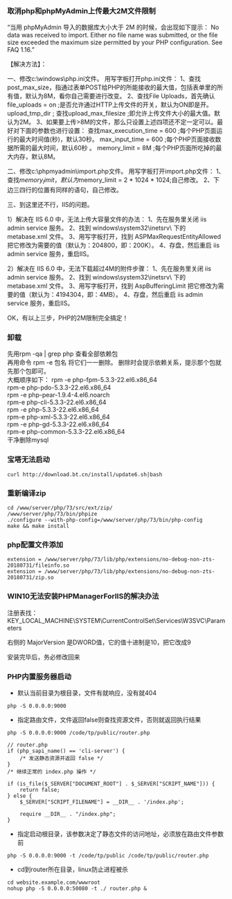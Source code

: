 ### 取消php和phpMyAdmin上传最大2M文件限制


“当用 phpMyAdmin 导入的数据库大小大于 2M 的时候，会出现如下提示：
No data was received to import. Either no file name was submitted, or the file size exceeded the maximum size permitted by your PHP configuration. See FAQ 1.16.”

【解决方法】：

一、修改c:\windows\php.ini文件。
用写字板打开php.ini文件：
1、查找post_max_size，指通过表单POST给PHP的所能接收的最大值，包括表单里的所有值，默认为8M，看你自己需要进行改变。
2、查找File Uploads，首先确认file_uploads = on ;是否允许通过HTTP上传文件的开关，默认为ON即是开。 upload_tmp_dir ; 
查找upload_max_filesize ;即允许上传文件大小的最大值。默认为2M。
3、如果要上传>8M的文件，那么只设置上述四项还不定一定可以。最好对下面的参数也进行设置： 
查找max_execution_time = 600 ;每个PHP页面运行的最大时间值(秒)，默认30秒。 
max_input_time = 600 ;每个PHP页面接收数据所需的最大时间，默认60秒 。
memory_limit = 8M ;每个PHP页面所吃掉的最大内存，默认8M。

二、修改c:\phpmyadmin\import.php文件。
用写字板打开import.php文件：
1、查找$memory_limit，默认为$memory_limit = 2 * 1024 * 1024;自己修改。
2、下边三四行的位置有同样的语句，自己修改。

三、到这里还不行，IIS的问题。

1）解决在 IIS 6.0 中，无法上传大容量文件的办法：
1、先在服务里关闭 iis admin service 服务。
2、找到 windows\system32\inetsrv\ 下的 metabase.xml 文件。
3、用写字板打开，找到 ASPMaxRequestEntityAllowed 把它修改为需要的值（默认为：204800，即：200K）。
4、存盘，然后重启 iis admin service 服务，重启IIS。

2）解决在 IIS 6.0 中，无法下载超过4M的附件步骤：
1、先在服务里关闭 iis admin service 服务。
2、找到 windows\system32\inetsrv\ 下的 metabase.xml 文件。
3、用写字板打开，找到 AspBufferingLimit 把它修改为需要的值（默认为：4194304，即：4MB）。
4、存盘，然后重启 iis admin service 服务，重启IIS。

OK，有以上三步，PHP的2M限制完全搞定！

### 卸载

先用rpm -qa | grep php 查看全部依赖包  
再用命令 rpm -e 包名 将它们一一删除。 删除时会提示依赖关系，提示那个包就先那个包即可。  
大概顺序如下：
rpm -e php-fpm-5.3.3-22.el6.x86_64  
rpm-e php-pdo-5.3.3-22.el6.x86_64  
rpm -e php-pear-1.9.4-4.el6.noarch  
rpm-e php-cli-5.3.3-22.el6.x86_64  
rpm -e php-5.3.3-22.el6.x86_64  
rpm-e php-xml-5.3.3-22.el6.x86_64  
rpm -e php-gd-5.3.3-22.el6.x86_64  
rpm-e php-common-5.3.3-22.el6.x86_64  
干净删除mysql  

### 宝塔无法启动
```
curl http://download.bt.cn/install/update6.sh|bash
```

### 重新编译zip
```
cd /www/server/php/73/src/ext/zip/
/www/server/php/73/bin/phpize
./configure --with-php-config=/www/server/php/73/bin/php-config
make && make install
```

### php配置文件添加
```
extension = /www/server/php/73/lib/php/extensions/no-debug-non-zts-20180731/fileinfo.so
extension = /www/server/php/73/lib/php/extensions/no-debug-non-zts-20180731/zip.so
```

### WIN10无法安装PHPManagerForIIS的解决办法
注册表找：KEY_LOCAL_MACHINE\SYSTEM\CurrentControlSet\Services\W3SVC\Parameters

右侧的 MajorVersion 是DWORD值，它的值十进制是10，把它改成9

安装完毕后，务必修改回来

### PHP内置服务器启动
- 默认当前目录为根目录，文件有就响应，没有就404
```
php -S 0.0.0.0:9000
```
- 指定路由文件，文件返回false则查找资源文件，否则就返回执行结果
```
php -S 0.0.0.0:9000 /code/tp/public/router.php
```
```
// router.php
if (php_sapi_name() == 'cli-server') {
    /* 发送静态资源并返回 false */
}
/* 继续正常的 index.php 操作 */
```
```
if (is_file($_SERVER["DOCUMENT_ROOT"] . $_SERVER["SCRIPT_NAME"])) {
    return false;
} else {
    $_SERVER["SCRIPT_FILENAME"] = __DIR__ . '/index.php';

    require __DIR__ . "/index.php";
}
```
- 指定启动根目录，该参数决定了静态文件的访问地址，必须放在路由文件参数前
```
php -S 0.0.0.0:9000 -t /code/tp/public /code/tp/public/router.php
```
- cd到router所在目录，linux防止进程被杀
```
cd website.example.com/wwwroot
nohup php -S 0.0.0.0:50080 -t ./ router.php &
```

